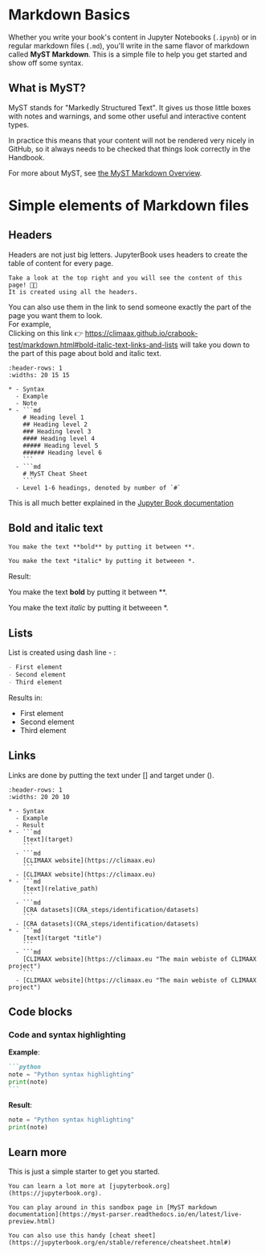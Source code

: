 # Markdown Basics

Whether you write your book's content in Jupyter Notebooks (`.ipynb`) or
in regular markdown files (`.md`), you'll write in the same flavor of markdown
called **MyST Markdown**.
This is a simple file to help you get started and show off some syntax.

## What is MyST?

MyST stands for "Markedly Structured Text".  It gives us those little boxes with notes and warnings, and some other useful and interactive content types.

In practice this means that your content will not be rendered very nicely in GitHub, so it always needs to be checked that things look correctly in the Handbook.

For more about MyST, see [the MyST Markdown Overview](https://jupyterbook.org/content/myst.html).

# Simple elements of Markdown files

## Headers

Headers are not just big letters. JupyterBook uses headers to create the table of content for every page. 

```{hint}
Take a look at the top right and you will see the content of this page! 🧑‍🏫  
It is created using all the headers.
```

You can also use them in the link to send someone exactly the part of the page you want them to look.  
For example,   
Clicking on this link 👉 https://climaax.github.io/crabook-test/markdown.html#bold-italic-text-links-and-lists will take you down to the part of this page about bold and italic text.

``````{list-table}
:header-rows: 1
:widths: 20 15 15

* - Syntax
  - Example
  - Note
* - ```md
    # Heading level 1
    ## Heading level 2
    ### Heading level 3
    #### Heading level 4
    ##### Heading level 5
    ###### Heading level 6
    ```
  - ```md
    # MyST Cheat Sheet
    ```
  - Level 1-6 headings, denoted by number of `#`
``````


This is all much better explained in the [Jupyter Book documentation](https://jupyterbook.org/en/stable/structure/sections-headers.html)

## Bold and italic text

````md
You make the text **bold** by putting it between **.

You make the text *italic* by putting it betweeen *.

````

Result:  

You make the text **bold** by putting it between **.

You make the text *italic* by putting it betweeen *.

## Lists

List is created using dash line - :
````md
- First element 
- Second element
- Third element
````
Results in: 
- First element 
- Second element
- Third element

## Links

Links are done by putting the text under [] and target under ().  
``````{list-table}
:header-rows: 1
:widths: 20 20 10

* - Syntax
  - Example
  - Result
* - ```md
    [text](target)
    ```
  - ```md
    [CLIMAAX website](https://climaax.eu)
    ```
  - [CLIMAAX website](https://climaax.eu)
* - ```md
    [text](relative_path)
    ```
  - ```md
    [CRA datasets](CRA_steps/identification/datasets)
    ```
  - [CRA datasets](CRA_steps/identification/datasets)
* - ```md
    [text](target "title")
    ```
  - ```md
    [CLIMAAX website](https://climaax.eu "The main webiste of CLIMAAX project")
    ```
  - [CLIMAAX website](https://climaax.eu "The main webiste of CLIMAAX project")
``````

## Code blocks

### Code and syntax highlighting

**Example**:

````md
```python
note = "Python syntax highlighting"
print(note)
```
````
**Result**:

```python
note = "Python syntax highlighting"
print(note)
```


## Learn more

This is just a simple starter to get you started.
```{seealso}
You can learn a lot more at [jupyterbook.org](https://jupyterbook.org).

You can play around in this sandbox page in [MyST markdown documentation](https://myst-parser.readthedocs.io/en/latest/live-preview.html)

You can also use this handy [cheat sheet](https://jupyterbook.org/en/stable/reference/cheatsheet.html#)
```

